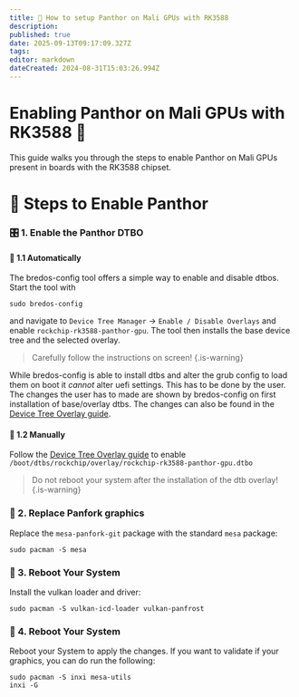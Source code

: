 ```yaml
---
title: 🐾 How to setup Panthor on Mali GPUs with RK3588
description:
published: true
date: 2025-09-13T09:17:09.327Z
tags:
editor: markdown
dateCreated: 2024-08-31T15:03:26.994Z
---
```


# Enabling Panthor on Mali GPUs with RK3588 🚀

This guide walks you through the steps to enable Panthor on Mali GPUs present in boards with the RK3588 chipset.

# 🔧 Steps to Enable Panthor

### 🎛️ 1. Enable the Panthor DTBO

#### 🤖 1.1 Automatically

The bredos-config tool offers a simple way to enable and disable dtbos. Start the tool with

```
sudo bredos-config
```

and navigate to `Device Tree Manager` -> `Enable / Disable Overlays` and enable `rockchip-rk3588-panthor-gpu`. The tool then installs the base device tree and the selected overlay.

> Carefully follow the instructions on screen!
> {.is-warning}

While bredos-config is able to install dtbs and alter the grub config to load them on boot it _cannot_ alter uefi settings. This has to be done by the user. The changes the user has to made are shown by bredos-config on first installation of base/overlay dtbs. The changes can also be found in the [Device Tree Overlay guide](/how-to/how-to-enable-dtbos).

#### 🦶 1.2 Manually

Follow the [Device Tree Overlay guide](/how-to/how-to-enable-dtbos) to enable
`/boot/dtbs/rockchip/overlay/rockchip-rk3588-panthor-gpu.dtbo`

> Do not reboot your system after the installation of the dtb overlay!
> {.is-warning}

### 🔄 2. Replace Panfork graphics

Replace the `mesa-panfork-git` package with the standard `mesa` package:

```
sudo pacman -S mesa
```

### 🔁 3. Reboot Your System

Install the vulkan loader and driver:

```
sudo pacman -S vulkan-icd-loader vulkan-panfrost
```

### 🔁 4. Reboot Your System

Reboot your System to apply the changes. If you want to validate if your graphics, you can do run the following:

```
sudo pacman -S inxi mesa-utils
inxi -G
```